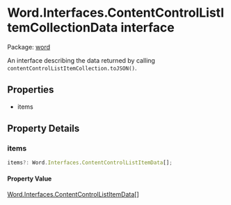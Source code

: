 # Word.Interfaces.ContentControlListItemCollectionData interface

Package: [word](/en-us/javascript/api/word)

An interface describing the data returned by calling `contentControlListItemCollection.toJSON()`.

## Properties

- items

## Property Details

### items

```typescript
items?: Word.Interfaces.ContentControlListItemData[];
```

#### Property Value

[Word.Interfaces.ContentControlListItemData](/en-us/javascript/api/word/word.interfaces.contentcontrollistitemdata)[]